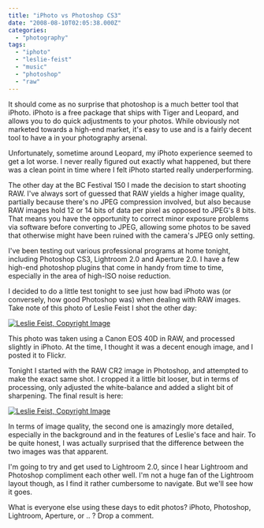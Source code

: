 ```yaml
---
title: "iPhoto vs Photoshop CS3"
date: "2008-08-10T02:05:38.000Z"
categories: 
  - "photography"
tags: 
  - "iphoto"
  - "leslie-feist"
  - "music"
  - "photoshop"
  - "raw"
---
```


It should come as no surprise that photoshop is a much better tool that iPhoto. iPhoto is a free package that ships with Tiger and Leopard, and allows you to do quick adjustments to your photos. While obviously not marketed towards a high-end market, it's easy to use and is a fairly decent tool to have a in your photography arsenal.

Unfortunately, sometime around Leopard, my iPhoto experience seemed to get a lot worse. I never really figured out exactly what happened, but there was a clean point in time where I felt iPhoto started really underperforming.

The other day at the BC Festival 150 I made the decision to start shooting RAW. I've always sort of guessed that RAW yields a higher image quality, partially because there's no JPEG compression involved, but also because RAW images hold 12 or 14 bits of data per pixel as opposed to JPEG's 8 bits. That means you have the opportunity to correct minor exposure problems via software before converting to JPEG, allowing some photos to be saved that otherwise might have been ruined with the camera's JPEG only setting.

I've been testing out various professional programs at home tonight, including Photoshop CS3, Lightroom 2.0 and Aperture 2.0. I have a few high-end photoshop plugins that come in handy from time to time, especially in the area of high-ISO noise reduction.

I decided to do a little test tonight to see just how bad iPhoto was (or conversely, how good Photoshop was) when dealing with RAW images. Take note of this photo of Leslie Feist I shot the other day:

[![Leslie Feist, Copyright Image](http://farm4.static.flickr.com/3169/2735793419_898c0a0f69.jpg?v=0)](http://www.flickr.com/photos/duanestorey/2735793419/)

This photo was taken using a Canon EOS 40D in RAW, and processed slightly in iPhoto. At the time, I thought it was a decent enough image, and I posted it to Flickr.

Tonight I started with the RAW CR2 image in Photoshop, and attempted to make the exact same shot. I cropped it a little bit looser, but in terms of processing, only adjusted the white-balance and added a slight bit of sharpening. The final result is here:

[![Leslie Feist, Copyright Image](http://farm3.static.flickr.com/2327/2747676657_4504e3d10f.jpg?v=0)](http://www.flickr.com/photos/duanestorey/2747676657/)

In terms of image quality, the second one is amazingly more detailed, especially in the background and in the features of Leslie's face and hair. To be quite honest, I was actually surprised that the difference between the two images was that apparent.

I'm going to try and get used to Lightroom 2.0, since I hear Lightroom and Photoshop compliment each other well. I'm not a huge fan of the Lightroom layout though, as I find it rather cumbersome to navigate. But we'll see how it goes.

What is everyone else using these days to edit photos? iPhoto, Photoshop, Lightroom, Aperture, or .. ? Drop a comment.
